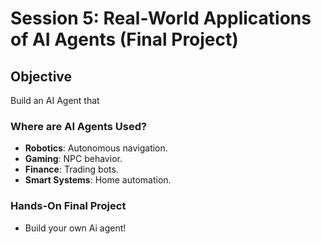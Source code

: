 

# Session 5: Real-World Applications of AI Agents (Final Project)

## Objective

Build an AI Agent that 

### Where are AI Agents Used?

- **Robotics**: Autonomous navigation.
- **Gaming**: NPC behavior.
- **Finance**: Trading bots.
- **Smart Systems**: Home automation.


### Hands-On Final Project
- Build your own Ai agent! 

